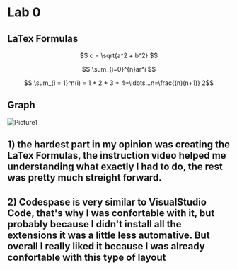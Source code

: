 # Lab 0



## LaTex Formulas

$$ c = \sqrt{a^2 + b^2} $$

$$ \sum_{i=0}^{n}ar^i $$

$$ \sum_{i = 1}^n(i) = 1 + 2 + 3 + 4+\ldots...n=\frac{(n)(n+1)} 2$$ 

## Graph

![Picture1](https://user-images.githubusercontent.com/113071930/189166163-44960db8-4f61-4e86-83bb-428c96aae2f1.png)


## 1) the hardest part in my opinion was creating the LaTex Formulas, the instruction video helped me understanding what exactly I had to do, the rest was pretty much streight forward.

## 2) Codespase is very similar to VisualStudio Code, that's why I was confortable with it, but probably because I didn't install all the extensions it was a little less automative. But overall I really liked it because I was already confortable with this type of layout
